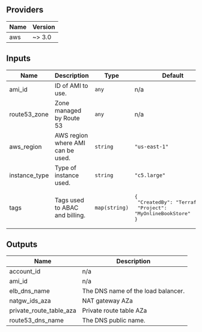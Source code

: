 ## Providers

| Name | Version |
|------|---------|
| aws | ~> 3.0 |

## Inputs

| Name | Description | Type | Default | Required |
|------|-------------|------|---------|:-----:|
| ami\_id | ID of AMI to use. | `any` | n/a | yes |
| route53\_zone | Zone managed by Route 53 | `any` | n/a | yes |
| aws\_region | AWS region where AMI can be used. | `string` | `"us-east-1"` | no |
| instance\_type | Type of instance used. | `string` | `"c5.large"` | no |
| tags | Tags used to ABAC and billing. | `map(string)` | <pre>{<br>  "CreatedBy": "Terraform",<br>  "Project": "MyOnlineBookStore"<br>}</pre> | no |

## Outputs

| Name | Description |
|------|-------------|
| account\_id | n/a |
| ami\_id | n/a |
| elb\_dns\_name | The DNS name of the load balancer. |
| natgw\_ids\_aza | NAT gateway AZa |
| private\_route\_table\_aza | Private route table AZa |
| route53\_dns\_name | The DNS public name. |
